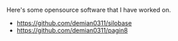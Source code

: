 Here's some opensource software that I have worked on.

* <https://github.com/demian0311/silobase>
* <https://github.com/demian0311/pagin8>

